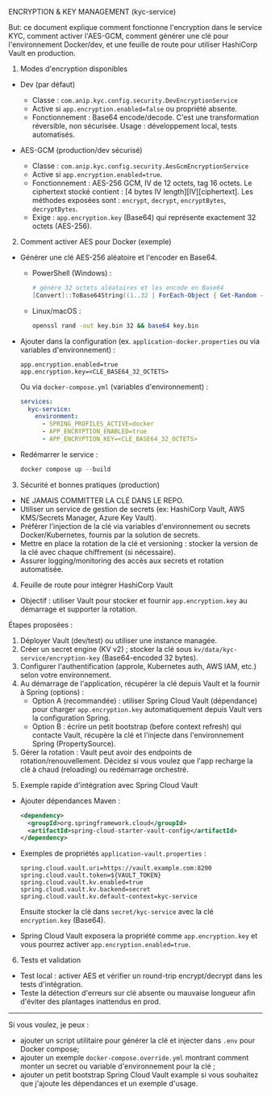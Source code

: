 ENCRYPTION & KEY MANAGEMENT (kyc-service)

But: ce document explique comment fonctionne l'encryption dans le service KYC, comment activer l'AES-GCM, comment générer une clé pour l'environnement Docker/dev, et une feuille de route pour utiliser HashiCorp Vault en production.

1) Modes d'encryption disponibles

- Dev (par défaut)
  - Classe : `com.anip.kyc.config.security.DevEncryptionService`
  - Active si `app.encryption.enabled=false` ou propriété absente.
  - Fonctionnement : Base64 encode/decode. C'est une transformation réversible, non sécurisée. Usage : développement local, tests automatisés.

- AES-GCM (production/dev sécurisé)
  - Classe : `com.anip.kyc.config.security.AesGcmEncryptionService`
  - Active si `app.encryption.enabled=true`.
  - Fonctionnement : AES-256 GCM, IV de 12 octets, tag 16 octets. Le ciphertext stocké contient : [4 bytes IV length][IV][ciphertext]. Les méthodes exposées sont : `encrypt`, `decrypt`, `encryptBytes`, `decryptBytes`.
  - Exige : `app.encryption.key` (Base64) qui représente exactement 32 octets (AES-256).

2) Comment activer AES pour Docker (exemple)

- Générer une clé AES-256 aléatoire et l'encoder en Base64.
  - PowerShell (Windows) :
    ```powershell
    # génère 32 octets aléatoires et les encode en Base64
    [Convert]::ToBase64String((1..32 | ForEach-Object { Get-Random -Maximum 256 } | ForEach-Object { [byte]$_ }))
    ```
  - Linux/macOS :
    ```bash
    openssl rand -out key.bin 32 && base64 key.bin
    ```

- Ajouter dans la configuration (ex. `application-docker.properties` ou via variables d'environnement) :
  ```properties
  app.encryption.enabled=true
  app.encryption.key=<CLE_BASE64_32_OCTETS>
  ```

  Ou via `docker-compose.yml` (variables d'environnement) :
  ```yaml
  services:
    kyc-service:
      environment:
        - SPRING_PROFILES_ACTIVE=docker
        - APP_ENCRYPTION_ENABLED=true
        - APP_ENCRYPTION_KEY=<CLE_BASE64_32_OCTETS>
  ```

- Redémarrer le service :
  ```powershell
  docker compose up --build
  ```

3) Sécurité et bonnes pratiques (production)

- NE JAMAIS COMMITTER LA CLÉ DANS LE REPO.
- Utiliser un service de gestion de secrets (ex: HashiCorp Vault, AWS KMS/Secrets Manager, Azure Key Vault).
- Préférer l'injection de la clé via variables d'environnement ou secrets Docker/Kubernetes, fournis par la solution de secrets.
- Mettre en place la rotation de la clé et versioning : stocker la version de la clé avec chaque chiffrement (si nécessaire).
- Assurer logging/monitoring des accès aux secrets et rotation automatisée.

4) Feuille de route pour intégrer HashiCorp Vault

- Objectif : utiliser Vault pour stocker et fournir `app.encryption.key` au démarrage et supporter la rotation.

Étapes proposées :

1. Déployer Vault (dev/test) ou utiliser une instance managée.
2. Créer un secret engine (KV v2) ; stocker la clé sous `kv/data/kyc-service/encryption-key` (Base64-encoded 32 bytes).
3. Configurer l'authentification (approle, Kubernetes auth, AWS IAM, etc.) selon votre environnement.
4. Au démarrage de l'application, récupérer la clé depuis Vault et la fournir à Spring (options) :
   - Option A (recommandée) : utiliser Spring Cloud Vault (dépendance) pour charger `app.encryption.key` automatiquement depuis Vault vers la configuration Spring.
   - Option B : écrire un petit bootstrap (before context refresh) qui contacte Vault, récupère la clé et l'injecte dans l'environnement Spring (PropertySource).
5. Gérer la rotation : Vault peut avoir des endpoints de rotation/renouvellement. Décidez si vous voulez que l'app recharge la clé à chaud (reloading) ou redémarrage orchestré.

5) Exemple rapide d'intégration avec Spring Cloud Vault

- Ajouter dépendances Maven :
  ```xml
  <dependency>
    <groupId>org.springframework.cloud</groupId>
    <artifactId>spring-cloud-starter-vault-config</artifactId>
  </dependency>
  ```
- Exemples de propriétés `application-vault.properties` :
  ```properties
  spring.cloud.vault.uri=https://vault.example.com:8200
  spring.cloud.vault.token=${VAULT_TOKEN}
  spring.cloud.vault.kv.enabled=true
  spring.cloud.vault.kv.backend=secret
  spring.cloud.vault.kv.default-context=kyc-service
  ```
  Ensuite stocker la clé dans `secret/kyc-service` avec la clé `encryption.key` (Base64).

- Spring Cloud Vault exposera la propriété comme `app.encryption.key` et vous pourrez activer `app.encryption.enabled=true`.

6) Tests et validation

- Test local : activer AES et vérifier un round-trip encrypt/decrypt dans les tests d'intégration.
- Teste la détection d'erreurs sur clé absente ou mauvaise longueur afin d'éviter des plantages inattendus en prod.

---

Si vous voulez, je peux :
- ajouter un script utilitaire pour générer la clé et injecter dans `.env` pour Docker compose;
- ajouter un exemple `docker-compose.override.yml` montrant comment monter un secret ou variable d'environnement pour la clé ;
- ajouter un petit bootstrap Spring Cloud Vault example si vous souhaitez que j'ajoute les dépendances et un exemple d'usage.

